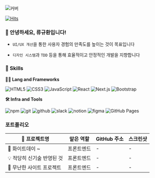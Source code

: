 <!-- Header -->

![커버](https://capsule-render.vercel.app/api?type=waving&height=100&color=gradient&text=안녕하세요&section=header&fontSize=35&textBg=false&fontAlign=50&fontAlignY=28&animation=fadeIn)

<!-- 조회수 -->
[![Hits](https://hits.seeyoufarm.com/api/count/incr/badge.svg?url=https%3A%2F%2Fgithub.com%2Fryukh1003&count_bg=%235FA827&title_bg=%239AB424&icon=&icon_color=%23FFFFFF&title=hits&edge_flat=false)](https://hits.seeyoufarm.com)

<!-- 인삿말 -->

### 🙇 안녕하세요, 류규환입니다!
- `UI/UX 개선`을 통한 사용자 경험의 만족도를 높이는 것이 목표입니다
* `디자인 시스템`과 `TDD` 등을 통해 효율적이고 안정적인 개발을 지향합니다

<!-- Body -->

<!-- badge -->
<!-- #E34F26 #빼고 넣기-->

### 🦾 Skills
**🧑‍💻 Lang and Frameworks**

![HTML5](https://img.shields.io/badge/html5-E34F26.svg?&style=for-the-badge&logo=html5&logoColor=white) ![CSS3](https://img.shields.io/badge/css3-1572B6.svg?&style=for-the-badge&logo=css3&logoColor=white) ![JavaScript](https://img.shields.io/badge/javascript-F7DF1E.svg?&style=for-the-badge&logo=javascript&logoColor=white) ![React](https://img.shields.io/badge/react-61DAFB.svg?&style=for-the-badge&logo=react&logoColor=white) ![Next.js](https://img.shields.io/badge/nextdotjs-000000.svg?&style=for-the-badge&logo=nextdotjs&logoColor=white) ![Bootstrap](https://img.shields.io/badge/bootstrap-7952B3.svg?&style=for-the-badge&logo=bootstrap&logoColor=white) 

**🛠️ Infra and Tools**

![npm](https://img.shields.io/badge/npm-CB3837.svg?&style=for-the-badge&logo=npm&logoColor=white) ![git](https://img.shields.io/badge/git-F05032.svg?&style=for-the-badge&logo=git&logoColor=white) ![github](https://img.shields.io/badge/github-181717.svg?&style=for-the-badge&logo=github&logoColor=white) ![slack](https://img.shields.io/badge/slack-4A154B.svg?&style=for-the-badge&logo=slack&logoColor=white) ![notion](https://img.shields.io/badge/notion-000000.svg?&style=for-the-badge&logo=notion&logoColor=white) ![figma](https://img.shields.io/badge/figma-F24E1E.svg?&style=for-the-badge&logo=figma&logoColor=white) ![GitHub Pages](https://img.shields.io/badge/githubpages-222222.svg?&style=for-the-badge&logo=githubpages&logoColor=white) 

### 포트폴리오


| 👀 프로젝트명  | 맡은 역할  | GitHub 주소  | 스크린샷  |
|---|---|---|---|
| 🍭 화이트데이 ~  | 프론트엔드  | -  | -  |
| 💡 적당히 신기술 반영된 것  | 프론트엔드  | -  |  - |
| 👒 무난한 사이트 프로젝트  | 프론트엔드  | -  | -  |
